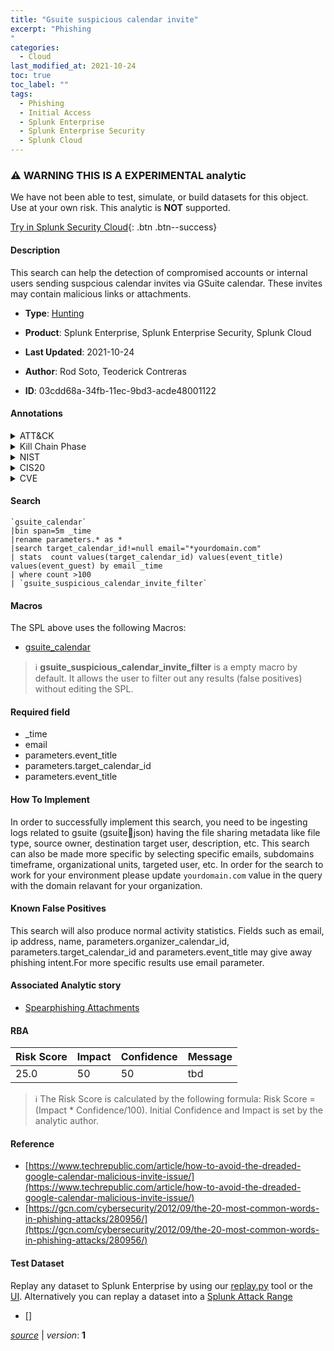 ```yaml
---
title: "Gsuite suspicious calendar invite"
excerpt: "Phishing
"
categories:
  - Cloud
last_modified_at: 2021-10-24
toc: true
toc_label: ""
tags:
  - Phishing
  - Initial Access
  - Splunk Enterprise
  - Splunk Enterprise Security
  - Splunk Cloud
---
```


### :warning: WARNING THIS IS A EXPERIMENTAL analytic
We have not been able to test, simulate, or build datasets for this object. Use at your own risk. This analytic is **NOT** supported.


[Try in Splunk Security Cloud](https://www.splunk.com/en_us/products/cyber-security.html){: .btn .btn--success}

#### Description

This search can help the detection of compromised accounts or internal users sending suspcious calendar invites via GSuite calendar. These invites may contain malicious links or attachments.

- **Type**: [Hunting](https://github.com/splunk/security_content/wiki/Detection-Analytic-Types)
- **Product**: Splunk Enterprise, Splunk Enterprise Security, Splunk Cloud

- **Last Updated**: 2021-10-24
- **Author**: Rod Soto, Teoderick Contreras
- **ID**: 03cdd68a-34fb-11ec-9bd3-acde48001122


#### Annotations

<details>
  <summary>ATT&CK</summary>

<div markdown="1">


| ID             | Technique        |  Tactic             |
| -------------- | ---------------- |-------------------- |
| [T1566](https://attack.mitre.org/techniques/T1566/) | Phishing | Initial Access |

</div>
</details>


<details>
  <summary>Kill Chain Phase</summary>

<div markdown="1">

* Exploitation


</div>
</details>


<details>
  <summary>NIST</summary>

<div markdown="1">



</div>
</details>

<details>
  <summary>CIS20</summary>

<div markdown="1">



</div>
</details>

<details>
  <summary>CVE</summary>

<div markdown="1">


</div>
</details>

#### Search 

```
`gsuite_calendar` 
|bin span=5m _time 
|rename parameters.* as * 
|search target_calendar_id!=null email="*yourdomain.com"
| stats  count values(target_calendar_id) values(event_title) values(event_guest) by email _time 
| where count >100
| `gsuite_suspicious_calendar_invite_filter`
```

#### Macros
The SPL above uses the following Macros:
* [gsuite_calendar](https://github.com/splunk/security_content/blob/develop/macros/gsuite_calendar.yml)

> :information_source:
> **gsuite_suspicious_calendar_invite_filter** is a empty macro by default. It allows the user to filter out any results (false positives) without editing the SPL.

#### Required field
* _time
* email
* parameters.event_title
* parameters.target_calendar_id
* parameters.event_title


#### How To Implement
In order to successfully implement this search, you need to be ingesting logs related to gsuite (gsuite:calendar:json) having the file sharing metadata like file type, source owner, destination target user, description, etc. This search can also be made more specific by selecting specific emails, subdomains timeframe, organizational units, targeted user, etc. In order for the search to work for your environment please update `yourdomain.com` value in the query with the domain relavant for your organization.

#### Known False Positives
This search will also produce normal activity statistics. Fields such as email, ip address, name, parameters.organizer_calendar_id, parameters.target_calendar_id and parameters.event_title may give away phishing intent.For more specific results use email parameter.

#### Associated Analytic story
* [Spearphishing Attachments](/stories/spearphishing_attachments)




#### RBA

| Risk Score  | Impact      | Confidence   | Message      |
| ----------- | ----------- |--------------|--------------|
| 25.0 | 50 | 50 | tbd |


> :information_source:
> The Risk Score is calculated by the following formula: Risk Score = (Impact * Confidence/100). Initial Confidence and Impact is set by the analytic author. 

#### Reference

* [https://www.techrepublic.com/article/how-to-avoid-the-dreaded-google-calendar-malicious-invite-issue/](https://www.techrepublic.com/article/how-to-avoid-the-dreaded-google-calendar-malicious-invite-issue/)
* [https://gcn.com/cybersecurity/2012/09/the-20-most-common-words-in-phishing-attacks/280956/](https://gcn.com/cybersecurity/2012/09/the-20-most-common-words-in-phishing-attacks/280956/)



#### Test Dataset
Replay any dataset to Splunk Enterprise by using our [replay.py](https://github.com/splunk/attack_data#using-replaypy) tool or the [UI](https://github.com/splunk/attack_data#using-ui).
Alternatively you can replay a dataset into a [Splunk Attack Range](https://github.com/splunk/attack_range#replay-dumps-into-attack-range-splunk-server)


* [[]]([])



[*source*](https://github.com/splunk/security_content/tree/develop/detections/experimental/cloud/gsuite_suspicious_calendar_invite.yml) \| *version*: **1**
